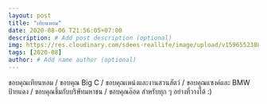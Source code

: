 ```yaml
---
layout: post
title: "เทียนหอม"
date: 2020-08-06 T21:56:05+07:00
description: # Add post description (optional)
img: https://res.cloudinary.com/sdees-reallife/image/upload/v1596552388/IMG_2873.jpg # Add image post (optional)
tags: [2020-08]
author: # Add name author (optional)
---
```

ขอบคุณเทียนหอม / ขอบคุณ Big C / ขอบคุณเหน่งและงานสวนสัตว์ / ขอบคุณแซงค์และ BMW ป้ายแดง / ขอบคุณชิ้มกับบริษัทมหาชน / ขอบคุณอ๊อด สำหรับทุก ๆ อย่างที่วางได้ :)

<i class="fa fa-child" style="color:plum"></i>
